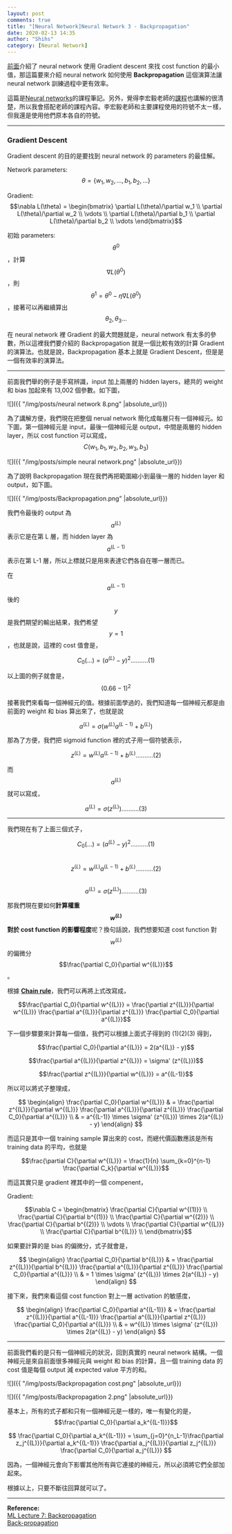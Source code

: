 ```yaml
---
layout: post
comments: true
title: "[Neural Network]Neural Network 3 - Backpropagation"
date: 2020-02-13 14:35
author: "Shihs"
category: [Neural Network]
---
```


[前面](https://shihs.github.io/blog/neural%20network/2020/01/23/Neural-Network-Neural-Network-2/)介紹了 neural network 使用 Gradient descent 來找 cost function 的最小值，那這篇要來介紹 neural network 如何使用 **Backpropagation** 這個演算法讓 neural network 訓練過程中更有效率。

這篇是[Neural networks](https://www.youtube.com/watch?v=IHZwWFHWa-w&list=PLZHQObOWTQDNU6R1_67000Dx_ZCJB-3pi&index=2)的課程筆記。另外，覺得李宏毅老師的[課程](https://www.youtube.com/watch?v=ibJpTrp5mcE)也講解的很清楚，所以我會搭配老師的課程內容。李宏毅老師和主要課程使用的符號不太ㄧ樣，但我還是使用他們原本各自的符號。



***

### Gradient Descent

Gradient descent 的目的是要找到 neural network 的 parameters 的最佳解。

Network parameters: 
$$\theta = {\{w_1, w_2,..., b_1, b_2,...\}}$$

Gradient: 
$$\nabla L(\theta) = \begin{bmatrix}
    \partial L(\theta)/\partial w_1 \\
    \partial L(\theta)/\partial w_2 \\
    \vdots \\
    \partial L(\theta)/\partial b_1 \\
    \partial L(\theta)/\partial b_2 \\
    \vdots 
\end{bmatrix}$$



初始 parameters: $$\theta^0$$，計算 $$\nabla L(\theta^0)$$，則 $$\theta^1 = \theta^0 - \eta \nabla L(\theta^0)$$，接著可以再繼續算出 $$\theta_2, \theta_3...$$

在 neural network 裡 Gradient 的最大問題就是，neural network 有太多的參數，所以這裡我們要介紹的 Backpropagation 就是一個比較有效的計算 Gradient 的演算法。也就是說，Backpropagation 基本上就是 Gradient Descent，但是是一個有效率的演算法。

****

前面我們舉的例子是手寫辨識，input 加上兩層的 hidden layers，總共的 weight 和 bias 加起來有 13,002 個參數。如下圖，

![]({{ "/img/posts/neural network 8.png" |absolute_url}})

為了講解方便，我們現在把整個 nerual network 簡化成每層只有一個神經元。如下圖，第一個神經元是 input，最後一個神經元是 output，中間是兩層的 hidden layer，所以 cost function 可以寫成，$$C(w_1, b_1, w_2, b_2, w_3, b_3)$$

![]({{ "/img/posts/simple neural network.png" |absolute_url}})

為了說明 Backpropagation 現在我們再把範圍縮小到最後一層的 hidden layer 和 output，如下圖。

![]({{ "/img/posts/Backpropagation.png" |absolute_url}})

我們令最後的 output 為 $$a^{(L)}$$ 表示它是在第 L 層，而 hidden layer 為  $$a^{(L-1)}$$ 表示在第 L-1 層，所以上標就只是用來表達它們各自在哪一層而已。

在 $$a^{(L-1)}$$ 後的 $$y$$ 是我們期望的輸出結果，我們希望 $$y=1$$，也就是說，這裡的 cost 值會是，

$$C_0(...) = (a^{(L)} - y)^ 2 .......... (1)$$

以上圖的例子就會是，$$(0.66 - 1)^2$$

接著我們來看每一個神經元的值。根據前面學過的，我們知道每一個神經元都是由前面的 weight 和 bias 算出來了，也就是說

$$a^{(L)} = \sigma (w^{(L)} a^{(L-1)} + b^{(L)})$$

那為了方便，我們把 sigmoid function 裡的式子用一個符號表示，

$$z^{(L)} = w^{(L)} a^{(L-1)} + b^{(L)} .......... (2)$$

而 $$a^{(L)}$$ 就可以寫成，

$$a^{(L)} = \sigma (z^{(L)}) .......... (3)$$

***

我們現在有了上面三個式子，

$$C_0(...) = (a^{(L)} - y)^ 2 .......... (1)$$
<br>
$$z^{(L)} = w^{(L)} a^{(L-1)} + b^{(L)} .......... (2)$$
<br>
$$a^{(L)} = \sigma (z^{(L)}) .......... (3)$$


那我們現在要如何**計算權重 $$w^{(L)}$$ 對於 cost function 的影響程度**呢？換句話說，我們想要知道 cost function 對 $$w^{(L)}$$ 的偏微分 $$\frac{\partial C_0}{\partial w^{(L)}}$$。

根據 **[Chain rule](https://www.khanacademy.org/math/ap-calculus-ab/ab-differentiation-2-new/ab-3-1a/v/chain-rule-introduction)**，我們可以再將上式改寫成，

$$\frac{\partial C_0}{\partial w^{(L)}} = \frac{\partial z^{(L)}}{\partial w^{(L)}} \frac{\partial a^{(L)}}{\partial z^{(L)}} \frac{\partial C_0}{\partial a^{(L)}}$$

下一個步驟要來計算每一個值，我們可以根據上面式子得到的 (1)(2)(3) 得到，

$$\frac{\partial C_0}{\partial a^{(L)}} = 2(a^{(L)} - y)$$

$$\frac{\partial a^{(L)}}{\partial z^{(L)}} = \sigma' (z^{(L)})$$

$$\frac{\partial z^{(L)}}{\partial w^{(L)}} = a^{(L-1)}$$

所以可以將式子整理成，

$$
\begin{align}
\frac{\partial C_0}{\partial w^{(L)}} & = \frac{\partial z^{(L)}}{\partial w^{(L)}} \frac{\partial a^{(L)}}{\partial z^{(L)}} \frac{\partial C_0}{\partial a^{(L)}} \\
& = a^{(L-1)} \times \sigma' (z^{(L)}) \times 2(a^{(L)} - y)
\end{align}
$$

而這只是其中一個 training sample 算出來的 cost，而總代價函數應該是所有 training data 的平均，也就是

$$\frac{\partial C}{\partial w^{(L)}} = \frac{1}{n} \sum_{k=0}^{n-1} \frac{\partial C_k}{\partial w^{(L)}}$$

而這其實只是 gradient 裡其中的一個 compenent，



Gradient: 

$$\nabla C = \begin{bmatrix}
    \frac{\partial C}{\partial w^{(1)}} \\
    \frac{\partial C}{\partial b^{(1)}} \\
    \frac{\partial C}{\partial w^{(2)}} \\
    \frac{\partial C}{\partial b^{(2)}} \\
    \vdots \\
    \frac{\partial C}{\partial w^{(L)}} \\
    \frac{\partial C}{\partial b^{(L)}} \\
\end{bmatrix}$$


如果要計算的是 bias 的偏微分，式子就會是，

$$
\begin{align}
\frac{\partial C_0}{\partial b^{(L)}} & = \frac{\partial z^{(L)}}{\partial b^{(L)}} \frac{\partial a^{(L)}}{\partial z^{(L)}} \frac{\partial C_0}{\partial a^{(L)}} \\
& = 1 \times \sigma' (z^{(L)}) \times 2(a^{(L)} - y)
\end{align}
$$

接下來，我們來看這個 cost function 對上一層 activation 的敏感度，

$$
\begin{align}
\frac{\partial C_0}{\partial a^{(L-1)}} & = \frac{\partial z^{(L)}}{\partial a^{(L-1)}} \frac{\partial a^{(L)}}{\partial z^{(L)}} \frac{\partial C_0}{\partial a^{(L)}} \\
& = w^{(L)} \times \sigma' (z^{(L)}) \times 2(a^{(L)} - y)
\end{align}
$$

***

前面我們看的是只有一個神經元的狀況，回到真實的 neural network 結構。一個神經元是來自前面很多神經元與 weight 和 bias 的計算，且一個 training data 的 cost 值是每個 output 減 expected value 平方的和。

![]({{ "/img/posts/Backpropagation cost.png" |absolute_url}})

![]({{ "/img/posts/Backpropagation 2.png" |absolute_url}})


基本上，所有的式子都和只有一個神經元是一樣的，唯一有變化的是，$$\frac{\partial C_0}{\partial a_k^{(L-1)}}$$

$$
\frac{\partial C_0}{\partial a_k^{(L-1)}} = \sum_{j=0}^{n_L-1}\frac{\partial z_j^{(L)}}{\partial a_k^{(L-1)}} \frac{\partial a_j^{(L)}}{\partial z_j^{(L)}} \frac{\partial C_0}{\partial a_j^{(L)}}
$$

因為，一個神經元會向下影響其他所有與它連接的神經元，所以必須將它們全部加起來。

根據以上，只要不斷往回算就可以了。

***

**Reference:**
<br>
[ML Lecture 7: Backpropagation](https://www.youtube.com/watch?v=ibJpTrp5mcE)
<br>
[Back-propagation](https://medium.com/ai-academy-taiwan/back-propagation-3946e8ed8c55)


